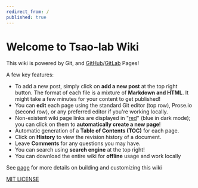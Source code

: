 ```yaml
---
redirect_from: /
published: true
---
```


# Welcome to Tsao-lab Wiki

This wiki is powered by Git, and [GitHub](https://pages.github.com/)/[GitLab](https://about.gitlab.com/product/pages/) Pages!

A few key features:
- To add a new post, simply click on **add a new post** at the top right button. The format of each file is a mixture of **Markdown and HTML**. It might take a few minutes for your content to get published!
- You can **edit** each page using the standard Git editor (top row), Prose.io (second row), or any preferred editor if you're working locally.
- Non-existent wiki page links are displayed in "[red](red.md)" (blue in dark mode); you can click on them to **automatically create a new page**!
- Automatic generation of a **Table of Contents (TOC)** for each page.
- Click on **History** to view the revision history of a document.
- Leave **Comments** for any questions you may have.
- You can search using **search engine** at the top right!
- You can download the entire wiki for **offline** usage and work locally 

See [page](build-and-customize-wiki.md) for more details on building and customizing this wiki




[MIT LICENSE](LICENSE)
